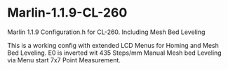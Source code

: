 # Marlin-1.1.9-CL-260
Marlin 1.1.9 Configuration.h for CL-260. Including Mesh Bed Leveling

This is a working config with extended LCD Menus for Homing and Mesh Bed Leveling. 
E0 is inverted wit 435 Steps/mm
Manual Mesh bed Leveling via Menu start 7x7 Point Measurement.
